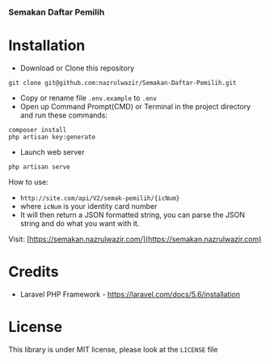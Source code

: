 ### Semakan Daftar Pemilih

# Installation
- Download or Clone this repository
```
git clone git@github.com:nazrulwazir/Semakan-Daftar-Pemilih.git
```
- Copy or rename file ```.env.example``` to ```.env```
-  Open up Command Prompt(CMD) or Terminal in the project directory and run these commands:
```
composer install
php artisan key:generate
```
- Launch web server
```
php artisan serve
```

How to use:
* ```http://site.com/api/V2/semak-pemilih/{icNum}```
* where ```icNum``` is your identity card number
* It will then return a JSON formatted string, you can parse the JSON string and do what you want with it.

Visit: [https://semakan.nazrulwazir.com/](https://semakan.nazrulwazir.com)

# Credits
- Laravel PHP Framework - https://laravel.com/docs/5.6/installation

# License
This library is under MIT license, please look at the `LICENSE` file
